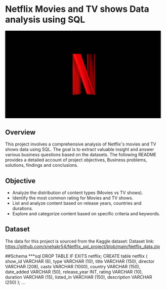 # Netflix Movies and TV shows Data analysis using SQL

![Netflix Logo](https://github.com/snehakr54/Netflix_sql_project/blob/main/Netflix.jpg)

## Overview
This project involves a comprehensive analysis of Netflix's movies and TV shows data using SQL. The goal is to extract valuable insight and 
answer various business questions based on the datasets. The following README provides a detailed account of project objectives, Business 
problems, solutions, findings and conclusions.
## Objective
* Analyze the distribution of content types (Movies vs TV shows).
* Identify the most common rating for Movies and TV shows.
* List and analyze content based on release years, countries and durations.
* Explore and categorize content based on specific criteria and keywords.
## Dataset
The data for this project is sourced from the Kaggle dataset:
    Dataset link: https://github.com/snehakr54/Netflix_sql_project/blob/main/Netflix_data.zip

##Schema
***sql
DROP TABLE IF EXITS netflix;
CREATE table netflix
(
  show_id VARCHAR (6),
  type	VARCHAR (10),
  title   VARCHAR (150),
  director VARCHAR (208),
  casts VARCHAR (1000),
  country	VARCHAR (150),
  date_added VARCHAR (50),
  release_year INT,
  rating	 VARCHAR (10),
  duration VARCHAR (15),
  listed_in	VARCHAR (150),
  description VARCHAR (250)
);
...





   
  
